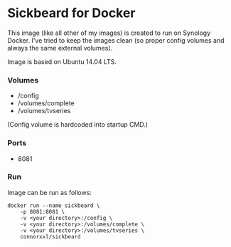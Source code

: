 # Sickbeard for Docker
This image (like all other of my images) is created to run on Synology Docker. I've tried to keep the images clean (so proper config volumes and always the same external volumes).

Image is based on Ubuntu 14.04 LTS.

### Volumes
- /config
- /volumes/complete
- /volumes/tvseries

(Config volume is hardcoded into startup CMD.)

### Ports
- 8081

### Run
Image can be run as follows:
```
docker run --name sickbeard \
    -p 8081:8081 \
    -v <your directory>:/config \
    -v <your directory>:/volumes/complete \
    -v <your directory>:/volumes/tvseries \
    connorxxl/sickbeard
```
